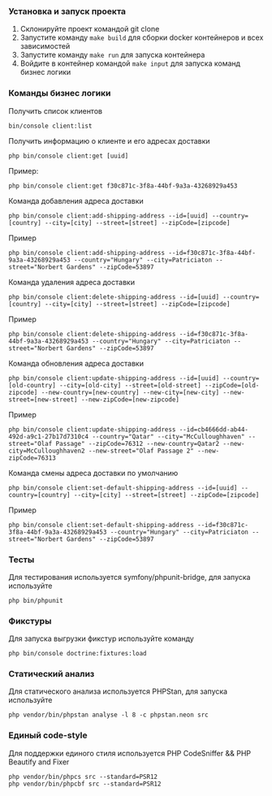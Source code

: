 ### Установка и запуск проекта

1. Склонируйте проект командой git clone
2. Запустите команду `make build` для сборки docker контейнеров и всех зависимостей
3. Запустите команду `make run` для запуска контейнера
4. Войдите в контейнер командой `make input` для запуска команд бизнес логики

### Команды бизнес логики

Получить список клиентов
```
bin/console client:list
```

Получить информацию о клиенте и его адресах доставки
```
php bin/console client:get [uuid]
```

Пример:
```
php bin/console client:get f30c871c-3f8a-44bf-9a3a-43268929a453
```

Команда добавления адреса доставки
```
php bin/console client:add-shipping-address --id=[uuid] --country=[country] --city=[city] --street=[street] --zipCode=[zipcode]
```

Пример 
```
php bin/console client:add-shipping-address --id=f30c871c-3f8a-44bf-9a3a-43268929a453 --country="Hungary" --city=Patriciaton --street="Norbert Gardens" --zipCode=53897
```

Команда удаления адреса доставки
```
php bin/console client:delete-shipping-address --id=[uuid] --country=[country] --city=[city] --street=[street] --zipCode=[zipcode]
```

Пример 
```
php bin/console client:delete-shipping-address --id=f30c871c-3f8a-44bf-9a3a-43268929a453 --country="Hungary" --city=Patriciaton --street="Norbert Gardens" --zipCode=53897
```

Команда обновления адреса доставки
```
php bin/console client:update-shipping-address --id=[uuid] --country=[old-country] --city=[old-city] --street=[old-street] --zipCode=[old-zipcode] --new-country=[new-country] --new-city=[new-city] --new-street=[new-street] --new-zipCode=[new-zipcode]
```

Пример 
```
php bin/console client:update-shipping-address --id=cb4666dd-ab44-492d-a9c1-27b17d7310c4 --country="Qatar" --city="McCulloughhaven" --street="Olaf Passage" --zipCode=76312 --new-country=Qatar2 --new-city=McCulloughhaven2 --new-street="Olaf Passage 2" --new-zipCode=76313
```

Команда смены адреса доставки по умолчанию
```
php bin/console client:set-default-shipping-address --id=[uuid] --country=[country] --city=[city] --street=[street] --zipCode=[zipcode]
```

Пример 
```
php bin/console client:set-default-shipping-address --id=f30c871c-3f8a-44bf-9a3a-43268929a453 --country="Hungary" --city=Patriciaton --street="Norbert Gardens" --zipCode=53897
```

### Тесты

Для тестирования используется symfony/phpunit-bridge, для запуска используйте

```
php bin/phpunit
```

### Фикстуры

Для запуска выгрузки фикстур используйте команду

```
php bin/console doctrine:fixtures:load
```

### Статический анализ

Для статического анализа используется PHPStan, для запуска используйте

```
php vendor/bin/phpstan analyse -l 8 -c phpstan.neon src
```

### Единый code-style

Для поддержки единого стиля используется PHP CodeSniffer && PHP Beautify and Fixer
```
php vendor/bin/phpcs src --standard=PSR12
php vendor/bin/phpcbf src --standard=PSR12
```